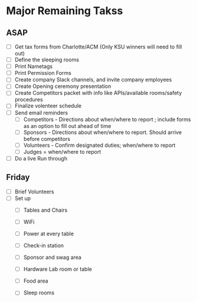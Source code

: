 # Major Remaining Takss

## ASAP

- [ ] Get tax forms from Charlotte/ACM (Only KSU winners will need to fill out)
- [ ] Define the sleeping rooms
- [ ] Print Nametags
- [ ] Print Permission Forms
- [ ] Create company Slack channels, and invite company employees
- [ ] Create Opening ceremony presentation
- [ ] Create Competitors packet with info like APIs/available rooms/safety procedures
- [ ] Finalize volenteer schedule
- [ ] Send email reminders
  - [ ] Competitors - Directions about when/where to report ; include forms as an option to fill out ahead of time
  - [ ] Sponsors - Directions about when/where to report. Should arrive before competitors
  - [ ] Volunteers - Confirm designated duties; when/where to report
  - [ ] Judges = when/where to report
- [ ] Do a live Run through

## Friday
- [ ] Brief Volunteers
- [ ] Set up
  - [ ] Tables and Chairs
  - [ ] WiFi
  - [ ] Power at every table
  - [ ] Check-in station
  - [ ] Sponsor and swag area
  - [ ] Hardware Lab room or table
  - [ ] Food area
  - [ ] Sleep rooms
  
